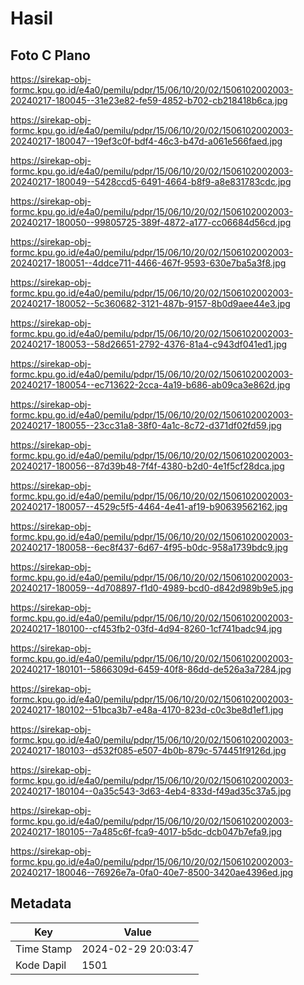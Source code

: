 # Hasil

## Foto C Plano

https://sirekap-obj-formc.kpu.go.id/e4a0/pemilu/pdpr/15/06/10/20/02/1506102002003-20240217-180045--31e23e82-fe59-4852-b702-cb218418b6ca.jpg

https://sirekap-obj-formc.kpu.go.id/e4a0/pemilu/pdpr/15/06/10/20/02/1506102002003-20240217-180047--19ef3c0f-bdf4-46c3-b47d-a061e566faed.jpg

https://sirekap-obj-formc.kpu.go.id/e4a0/pemilu/pdpr/15/06/10/20/02/1506102002003-20240217-180049--5428ccd5-6491-4664-b8f9-a8e831783cdc.jpg

https://sirekap-obj-formc.kpu.go.id/e4a0/pemilu/pdpr/15/06/10/20/02/1506102002003-20240217-180050--99805725-389f-4872-a177-cc06684d56cd.jpg

https://sirekap-obj-formc.kpu.go.id/e4a0/pemilu/pdpr/15/06/10/20/02/1506102002003-20240217-180051--4ddce711-4466-467f-9593-630e7ba5a3f8.jpg

https://sirekap-obj-formc.kpu.go.id/e4a0/pemilu/pdpr/15/06/10/20/02/1506102002003-20240217-180052--5c360682-3121-487b-9157-8b0d9aee44e3.jpg

https://sirekap-obj-formc.kpu.go.id/e4a0/pemilu/pdpr/15/06/10/20/02/1506102002003-20240217-180053--58d26651-2792-4376-81a4-c943df041ed1.jpg

https://sirekap-obj-formc.kpu.go.id/e4a0/pemilu/pdpr/15/06/10/20/02/1506102002003-20240217-180054--ec713622-2cca-4a19-b686-ab09ca3e862d.jpg

https://sirekap-obj-formc.kpu.go.id/e4a0/pemilu/pdpr/15/06/10/20/02/1506102002003-20240217-180055--23cc31a8-38f0-4a1c-8c72-d371df02fd59.jpg

https://sirekap-obj-formc.kpu.go.id/e4a0/pemilu/pdpr/15/06/10/20/02/1506102002003-20240217-180056--87d39b48-7f4f-4380-b2d0-4e1f5cf28dca.jpg

https://sirekap-obj-formc.kpu.go.id/e4a0/pemilu/pdpr/15/06/10/20/02/1506102002003-20240217-180057--4529c5f5-4464-4e41-af19-b90639562162.jpg

https://sirekap-obj-formc.kpu.go.id/e4a0/pemilu/pdpr/15/06/10/20/02/1506102002003-20240217-180058--6ec8f437-6d67-4f95-b0dc-958a1739bdc9.jpg

https://sirekap-obj-formc.kpu.go.id/e4a0/pemilu/pdpr/15/06/10/20/02/1506102002003-20240217-180059--4d708897-f1d0-4989-bcd0-d842d989b9e5.jpg

https://sirekap-obj-formc.kpu.go.id/e4a0/pemilu/pdpr/15/06/10/20/02/1506102002003-20240217-180100--cf453fb2-03fd-4d94-8260-1cf741badc94.jpg

https://sirekap-obj-formc.kpu.go.id/e4a0/pemilu/pdpr/15/06/10/20/02/1506102002003-20240217-180101--5866309d-6459-40f8-86dd-de526a3a7284.jpg

https://sirekap-obj-formc.kpu.go.id/e4a0/pemilu/pdpr/15/06/10/20/02/1506102002003-20240217-180102--51bca3b7-e48a-4170-823d-c0c3be8d1ef1.jpg

https://sirekap-obj-formc.kpu.go.id/e4a0/pemilu/pdpr/15/06/10/20/02/1506102002003-20240217-180103--d532f085-e507-4b0b-879c-574451f9126d.jpg

https://sirekap-obj-formc.kpu.go.id/e4a0/pemilu/pdpr/15/06/10/20/02/1506102002003-20240217-180104--0a35c543-3d63-4eb4-833d-f49ad35c37a5.jpg

https://sirekap-obj-formc.kpu.go.id/e4a0/pemilu/pdpr/15/06/10/20/02/1506102002003-20240217-180105--7a485c6f-fca9-4017-b5dc-dcb047b7efa9.jpg

https://sirekap-obj-formc.kpu.go.id/e4a0/pemilu/pdpr/15/06/10/20/02/1506102002003-20240217-180046--76926e7a-0fa0-40e7-8500-3420ae4396ed.jpg


## Metadata

| Key        | Value               |
| ---------- | ------------------- |
| Time Stamp | 2024-02-29 20:03:47 |
| Kode Dapil | 1501                |



